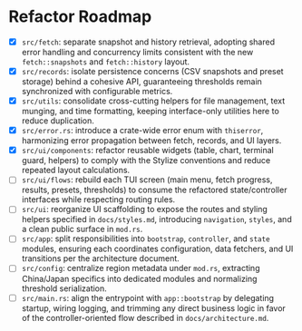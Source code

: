 # Refactor Roadmap

- [x] `src/fetch`: separate snapshot and history retrieval, adopting shared error handling and concurrency limits consistent with the new `fetch::snapshots` and `fetch::history` layout.
- [x] `src/records`: isolate persistence concerns (CSV snapshots and preset storage) behind a cohesive API, guaranteeing thresholds remain synchronized with configurable metrics.
- [x] `src/utils`: consolidate cross-cutting helpers for file management, text munging, and time formatting, keeping interface-only utilities here to reduce duplication.
- [x] `src/error.rs`: introduce a crate-wide error enum with `thiserror`, harmonizing error propagation between fetch, records, and UI layers.
- [x] `src/ui/components`: refactor reusable widgets (table, chart, terminal guard, helpers) to comply with the Stylize conventions and reduce repeated layout calculations.
- [ ] `src/ui/flows`: rebuild each TUI screen (main menu, fetch progress, results, presets, thresholds) to consume the refactored state/controller interfaces while respecting routing rules.
- [ ] `src/ui`: reorganize UI scaffolding to expose the routes and styling helpers specified in `docs/styles.md`, introducing `navigation`, `styles`, and a clean public surface in `mod.rs`.
- [ ] `src/app`: split responsibilities into `bootstrap`, `controller`, and `state` modules, ensuring each coordinates configuration, data fetchers, and UI transitions per the architecture document.
- [ ] `src/config`: centralize region metadata under `mod.rs`, extracting China/Japan specifics into dedicated modules and normalizing threshold serialization.
- [ ] `src/main.rs`: align the entrypoint with `app::bootstrap` by delegating startup, wiring logging, and trimming any direct business logic in favor of the controller-oriented flow described in `docs/architecture.md`.
